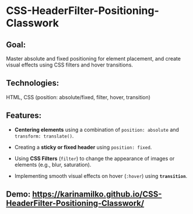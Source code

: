 # CSS-HeaderFilter-Positioning-Classwork

## Goal: 
Master absolute and fixed positioning for element placement, and create visual effects using CSS filters and hover transitions.

## Technologies: 
HTML, CSS (position: absolute/fixed, filter, hover, transition)

## Features:

* **Centering elements** using a combination of `position: absolute` and `transform: translate()`.

* Creating a **sticky or fixed header** using `position: fixed`.

* Using **CSS Filters** (`filter`) to change the appearance of images or elements (e.g., blur, saturation).

* Implementing smooth visual effects on hover (`:hover`) using **`transition`**.

## Demo: <https://karinamilko.github.io/CSS-HeaderFilter-Positioning-Classwork/>
